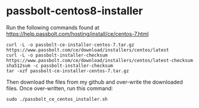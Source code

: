 # passbolt-centos8-installer

Run the following commands found at https://help.passbolt.com/hosting/install/ce/centos-7.html

```
curl -L -o passbolt-ce-installer-centos-7.tar.gz https://www.passbolt.com/ce/download/installers/centos/latest
curl -L -o passbolt-installer-checksum https://www.passbolt.com/ce/download/installers/centos/latest-checksum
sha512sum -c passbolt-installer-checksum
tar -xzf passbolt-ce-installer-centos-7.tar.gz
```

Then download the files from my github and over-write the downloaded files. Once over-written, run this command:

```
sudo ./passbolt_ce_centos_installer.sh
```

